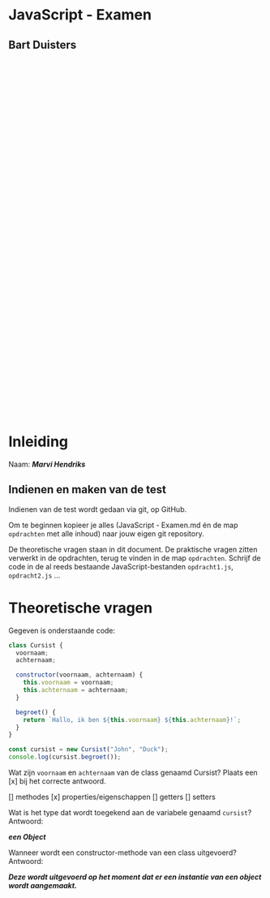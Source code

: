 <br/>
<br/>
<br/>
<br/>
<br/>
<br/>
<br/>
<br/>
<br/>
<br/>
<br/>

# JavaScript - Examen

## Bart Duisters

<br/>
<br/>
<br/>
<br/>
<br/>
<br/>
<br/>
<br/>
<br/>
<br/>
<br/>
<br/>
<br/>
<br/>
<br/>
<br/>
<br/>
<br/>
<br/>
<br/>
<br/>
<br/>
<br/>
<br/>
<br/>
<br/>
<br/>
<br/>
<br/>
<br/>
<br/>
<br/>
<br/>
<br/>
<br/>
<br/>
<br/>
<br/>
<br/>
<br/>
<br/>

# Inleiding

Naam: **_Marvi Hendriks_**

## Indienen en maken van de test

Indienen van de test wordt gedaan via git, op GitHub.

Om te beginnen kopieer je alles (JavaScript - Examen.md én de map `opdrachten` met alle inhoud) naar jouw eigen git repository.

De theoretische vragen staan in dit document. De praktische vragen zitten verwerkt in de opdrachten, terug te vinden in de map `opdrachten`. Schrijf de code in de al reeds bestaande JavaScript-bestanden `opdracht1.js`, `opdracht2.js` ...

# Theoretische vragen

Gegeven is onderstaande code:

```js
class Cursist {
  voornaam;
  achternaam;

  constructor(voornaam, achternaam) {
    this.voornaam = voornaam;
    this.achternaam = achternaam;
  }

  begroet() {
    return `Hallo, ik ben ${this.voornaam} ${this.achternaam}!`;
  }
}

const cursist = new Cursist("John", "Duck");
console.log(cursist.begroet());
```

Wat zijn `voornaam` en `achternaam` van de class genaamd Cursist? Plaats een [x] bij het correcte antwoord.

[] methodes
[x] properties/eigenschappen
[] getters
[] setters

Wat is het type dat wordt toegekend aan de variabele genaamd `cursist`?
Antwoord:
<br/>

**_een Object_**

Wanneer wordt een constructor-methode van een class uitgevoerd?
Antwoord:
<br/>

**_Deze wordt uitgevoerd op het moment dat er een instantie van een object wordt aangemaakt._**
